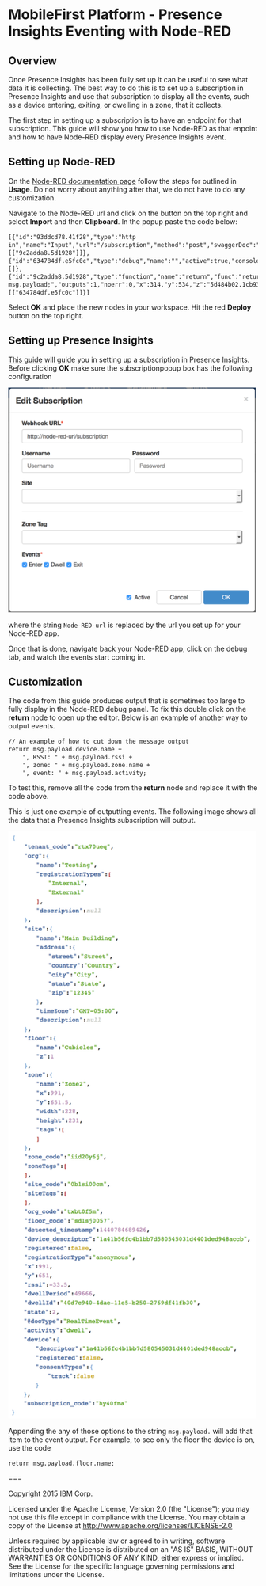 # MobileFirst Platform - Presence Insights Eventing with Node-RED

## Overview

Once Presence Insights has been fully set up it can be useful to see what data it is collecting. The best way to do this is to set up a subscription in Presence Insights and use that subscription to display all the events, such as a device entering, exiting, or dwelling in a zone, that it collects.

The first step in setting up a subscription is to have an endpoint for that subscription. This guide will show you how to use Node-RED as that enpoint and how to have Node-RED display every Presence Insights event.

## Setting up Node-RED

On the [Node-RED documentation page](https://www.stage1.ng.bluemix.net/docs/starters/Node-RED/nodered.html) follow the steps for outlined in **Usage**. Do not worry about anything after that, we do not have to do any customization.

Navigate to the Node-RED url and click on the button on the top right and select **Import** and then **Clipboard**. In the popup paste the code below:

	[{"id":"93ddcd78.41f28","type":"http in","name":"Input","url":"/subscription","method":"post","swaggerDoc":"","x":104,"y":506,"z":"5d484b02.1cb934","wires":[["9c2adda8.5d1928"]]},{"id":"634784df.e5fc0c","type":"debug","name":"","active":true,"console":"false","complete":"true","x":504,"y":515,"z":"5d484b02.1cb934","wires":[]},{"id":"9c2adda8.5d1928","type":"function","name":"return","func":"return msg.payload;","outputs":1,"noerr":0,"x":314,"y":534,"z":"5d484b02.1cb934","wires":[["634784df.e5fc0c"]]}]
	
Select **OK** and place the new nodes in your workspace. Hit the red **Deploy** button on the top right.

## Setting up Presence Insights

[This guide](https://presenceinsights.ibmcloud.com/pidocs/configure/subscriptions) will guide you in setting up a subscription in Presence Insights. Before clicking **OK** make sure the subscriptionpopup box has the following configuration 

<img src="subscription.png" width="500px" height="454px"/>

where the string `Node-RED-url` is replaced by the url you set up for your Node-RED app.

Once that is done, navigate back your Node-RED app, click on the debug tab, and watch the events start coming in.

## Customization

The code from this guide produces output that is sometimes too large to fully display in the Node-RED debug panel. To fix this double click on the **return** node to open up the editor. Below is an example of another way to output events.

	// An example of how to cut down the message output
	return msg.payload.device.name + 
	    ", RSSI: " + msg.payload.rssi + 
	    ", zone: " + msg.payload.zone.name + 
	    ", event: " + msg.payload.activity;
	
To test this, remove all the code from the **return** node and replace it with the code above.

This is just one example of outputting events. The following image shows all the data that a Presence Insights subscription will output. 

<img src="json.png" width="500px" height="1187px"/>

Appending the any of those options to the string `msg.payload.` will add that item to the event output. For example, to see only the floor the device is on, use the code 
	
	return msg.payload.floor.name;
===

Copyright 2015 IBM Corp.

Licensed under the Apache License, Version 2.0 (the "License"); you may not use this file except in compliance with the License. You may obtain a copy of the License at http://www.apache.org/licenses/LICENSE-2.0 

Unless required by applicable law or agreed to in writing, software distributed under the License is distributed on an "AS IS" BASIS, WITHOUT WARRANTIES OR CONDITIONS OF ANY KIND, either express or implied. See the License for the specific language governing permissions and limitations under the License.
